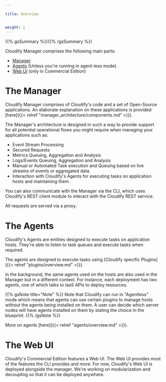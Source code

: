 ```yaml
---

title: Overview


weight: 1
---
```

{{% gsSummary %}}{{% /gsSummary %}}


Cloudify Manager comprises the following main parts:

* [Manager](#the-manager)
* [Agents](#the-agents) (Unless you're running in agent-less mode)
* [Web UI](#the-web-ui) (only in Commercial Edition)

# The Manager

Cloudify Manager comprises of Cloudify's code and a set of Open-Source applications. An elaborate explanation on these applications is provided [here]({{< relref "manager_architecture/components.md" >}}).

The Manager's architecture is designed in such a way to provide support for all potential operational flows you might require when managing your applications such as:

* Event Stream Processing
* Secured Requests
* Metrics Queuing, Aggregation and Analysis
* Logs/Events Queuing, Aggregation and Analysis
* Manual or Automated Task execution and Queuing based on live streams of events or aggregated data.
* Interaction with Cloudify's Agents for executing tasks on application hosts and maintaining them.

You can also communicate with the Manager via the CLI, which uses Cloudify's REST client module to interact with the Cloudify REST service.

All requests are served via a proxy.

# The Agents

Cloudify's Agents are entities designed to execute tasks on application hosts. They're able to listen to task queues and execute tasks when required.

The agents are designed to execute tasks using [Cloudify specific Plugins]({{< relref "plugins/overview.md" >}}).

In the background, the same agents used on the hosts are also used in the Manager but in a different context. For instance, each deployment has two agents, one of which talks to IaaS APIs to deploy resources.

{{% gsNote title="Note" %}}
Note that Cloudify can run in "Agentless" mode which means that agents can use certain plugins to manage hosts without the agents being installed on them. A user can decide which server nodes will have agents installed on them by stating the choice in the blueprint.
{{% /gsNote %}}

More on agents [here]({{< relref "agents/overview.md" >}}).

# The Web UI

Cloudify's Commercial Edition features a Web UI. The Web UI provides most of the features the CLI provides and more. For now, Cloudify's Web UI is deployed alongside the manager. We're working on modularization and decoupling so that it can be deployed anywhere.
